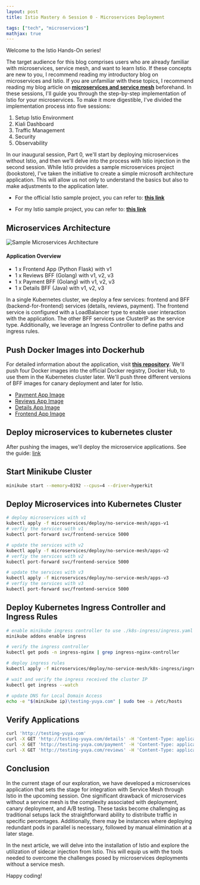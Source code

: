 ```yaml
---
layout: post
title: Istio Mastery ⛵ Session 0 - Microservices Deployment

tags: ["tech", "microservices"]
mathjax: true
---
```


Welcome to the Istio Hands-On series! 

The target audience for this blog comprises users who are already familiar with microservices, service mesh, and want to learn Istio. If these concepts are new to you, I recommend reading my introductory blog on microservices and Istio. If you are unfamiliar with these topics, I recommend reading my blog article on <a href="https://yuyatinnefeld.com/2023-10-31-service-mesh/" target="_blank"><b>microservices and service mesh</b></a> beforehand. In these sessions, I'll guide you through the step-by-step implementation of Istio for your microservices. To make it more digestible, I've divided the implementation process into five sessions:

1. Setup Istio Environment
2. Kiali Dashboard
3. Traffic Management
4. Security
5. Observability

In our inaugural session, Part 0, we'll start by deploying microservices without Istio, and then we'll delve into the process with Istio injection in the second session. While Istio provides a sample microservices project (bookstore), I've taken the initiative to create a simple microsoft architecture application. This will allow us not only to understand the basics but also to make adjustments to the application later.

- For the official Istio sample project, you can refer to: <a href="https://github.com/istio/istio/tree/master/samples/bookinfo/platform/kube" target="_blank"><b>this link</b></a>

- For my Istio sample project, you can refer to: <a href="https://github.com/yuyatinnefeld/istio/tree/main" target="_blank"><b>this link</b></a>

## Microservices Architecture
![Sample Microservices Architecture](/images/post-20240102/microservice-project.png)

#### Application Overview
- 1 x Frontend App (Python Flask) with v1
- 1 x Reviews BFF (Golang) with v1, v2, v3
- 1 x Payment BFF (Golang) with v1, v2, v3
- 1 x Details BFF (Java) with v1, v2, v3

In a single Kubernetes cluster, we deploy a few services: frontend and BFF (backend-for-frontend) services (details, reviews, payment). The frontend service is configured with a LoadBalancer type to enable user interaction with the application. The other BFF services use ClusterIP as the service type. Additionally, we leverage an Ingress Controller to define paths and ingress rules.

## Push Docker Images into Dockerhub

For detailed information about the application, visit <a href="https://github.com/yuyatinnefeld/istio/tree/main/microservices/app" target="_blank"><b>this repository</b></a>. We'll push four Docker images into the official Docker registry, Docker Hub, to use them in the Kubernetes cluster later. We'll push three different versions of BFF images for canary deployment and later for Istio.

- [Payment App Image](https://hub.docker.com/repository/docker/yuyatinnefeld/microservice-payment-app/general)
- [Reviews App Image](https://hub.docker.com/repository/docker/yuyatinnefeld/microservice-reviews-app/general)
- [Details App Image](https://hub.docker.com/repository/docker/yuyatinnefeld/microservice-details-app/general)
- [Frontend App Image](https://hub.docker.com/repository/docker/yuyatinnefeld/microservice-frontend-app/general)

## Deploy microservices to kubernetes cluster

After pushing the images, we'll deploy the microservice applications. See the guide: [link](https://github.com/yuyatinnefeld/istio/tree/main/microservices/deploy/no-service-mesh)

## Start Minikube Cluster
```bash
minikube start --memory=8192 --cpus=4 --driver=hyperkit
```

## Deploy Microservices into Kubernetes Cluster
```bash
# deploy microservices with v1
kubectl apply -f microservices/deploy/no-service-mesh/apps-v1
# verfiy the services with v1
kubectl port-forward svc/frontend-service 5000

# update the services with v2
kubectl apply -f microservices/deploy/no-service-mesh/apps-v2
# verfiy the services with v2
kubectl port-forward svc/frontend-service 5000

# update the services with v3
kubectl apply -f microservices/deploy/no-service-mesh/apps-v3
# verfiy the services with v3
kubectl port-forward svc/frontend-service 5000
```

## Deploy Kubernetes Ingress Controller and Ingress Rules

```bash
# enable minikube ingress controller to use ./k8s-ingress/ingress.yaml
minikube addons enable ingress

# verify the ingress controller
kubectl get pods -n ingress-nginx | grep ingress-nginx-controller

# deploy ingress rules
kubectl apply -f microservices/deploy/no-service-mesh/k8s-ingress/ingress.yaml

# wait and verify the ingress received the cluster IP
kubectl get ingress --watch

# update DNS for Local Domain Access
echo -e "$(minikube ip)\testing-yuya.com" | sudo tee -a /etc/hosts
```

## Verify Applications

```bash
curl 'http://testing-yuya.com'
curl -X GET 'http://testing-yuya.com/details' -H 'Content-Type: application/json'
curl -X GET 'http://testing-yuya.com/payment' -H 'Content-Type: application/json'
curl -X GET 'http://testing-yuya.com/reviews' -H 'Content-Type: application/json'
```

## Conclusion
In the current stage of our exploration, we have developed a microservices application that sets the stage for integration with Service Mesh through Istio in the upcoming session. One significant drawback of microservices without a service mesh is the complexity associated with deployment, canary deployment, and A/B testing. These tasks become challenging as traditional setups lack the straightforward ability to distribute traffic in specific percentages. Additionally, there may be instances where deploying redundant pods in parallel is necessary, followed by manual elimination at a later stage.

In the next article, we will delve into the installation of Istio and explore the utilization of sidecar injection from Istio. This will equip us with the tools needed to overcome the challenges posed by microservices deployments without a service mesh.

Happy coding!

